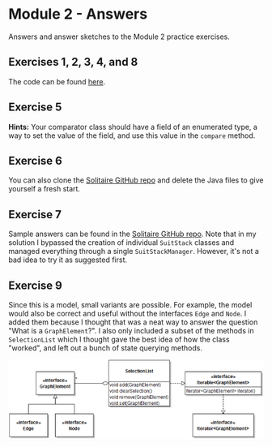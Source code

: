 # Module 2 - Answers

Answers and answer sketches to the Module 2 practice exercises.

## Exercises 1, 2, 3, 4, and 8

The code can be found [here](Hand.java). 

## Exercise 5

**Hints:** Your comparator class should have a field of an enumerated type, a way to set the value of the field, and use this value in the `compare` method.

## Exercise 6

You can also clone the [Solitaire GitHub repo](https://github.com/prmr/Solitaire) and delete the Java files to give yourself a fresh start.

## Exercise 7

Sample answers can be found in the [Solitaire GitHub repo](https://github.com/prmr/Solitaire). Note that in my solution I bypassed the creation of individual `SuitStack` classes and managed everything through a single `SuitStackManager`. However, it's not a bad idea to try it as suggested first.

## Exercise 9

Since this is a model, small variants are possible. For example, the model would also be correct and useful without the interfaces `Edge` and `Node`. I added them because I thought that was a neat way to answer the question "What is a `GraphElement`?". I also only included a subset of the methods in `SelectionList` which I thought gave the best idea of how the class "worked", and left out a bunch of state querying methods.

![Solution to Exercise M02-8](m02-8.png)